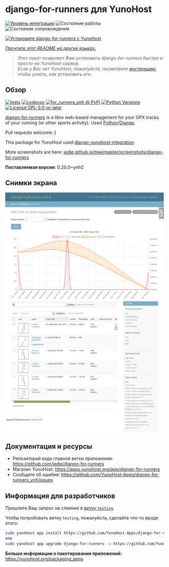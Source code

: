 <!--
Важно: этот README был автоматически сгенерирован <https://github.com/YunoHost/apps/tree/master/tools/readme_generator>
Он НЕ ДОЛЖЕН редактироваться вручную.
-->

# django-for-runners для YunoHost

[![Уровень интеграции](https://dash.yunohost.org/integration/django-for-runners.svg)](https://ci-apps.yunohost.org/ci/apps/django-for-runners/) ![Состояние работы](https://ci-apps.yunohost.org/ci/badges/django-for-runners.status.svg) ![Состояние сопровождения](https://ci-apps.yunohost.org/ci/badges/django-for-runners.maintain.svg)

[![Установите django-for-runners с YunoHost](https://install-app.yunohost.org/install-with-yunohost.svg)](https://install-app.yunohost.org/?app=django-for-runners)

*[Прочтите этот README на других языках.](./ALL_README.md)*

> *Этот пакет позволяет Вам установить django-for-runners быстро и просто на YunoHost-сервер.*  
> *Если у Вас нет YunoHost, пожалуйста, посмотрите [инструкцию](https://yunohost.org/install), чтобы узнать, как установить его.*

## Обзор

[![tests](https://github.com/YunoHost-Apps/django-for-runners_ynh/actions/workflows/tests.yml/badge.svg?branch=main)](https://github.com/YunoHost-Apps/django-for-runners_ynh/actions/workflows/tests.yml)
[![codecov](https://codecov.io/github/jedie/for_runners_ynh/branch/main/graph/badge.svg)](https://app.codecov.io/github/jedie/for_runners_ynh)
[![for_runners_ynh @ PyPi](https://img.shields.io/pypi/v/for_runners_ynh?label=for_runners_ynh%20%40%20PyPi)](https://pypi.org/project/for_runners_ynh/)
[![Python Versions](https://img.shields.io/pypi/pyversions/for_runners_ynh)](https://github.com/YunoHost-Apps/django-for-runners_ynh/blob/main/pyproject.toml)
[![License GPL-3.0-or-later](https://img.shields.io/pypi/l/for_runners_ynh)](https://github.com/YunoHost-Apps/django-for-runners_ynh/blob/main/LICENSE)

[django-for-runners](https://github.com/jedie/django-for-runners) is a libre web-based management for your GPX tracks of your running (or other sports activity). Used [Python](https://www.python.org/)/[Django](https://www.djangoproject.com/).

Pull requests welcome ;)

This package for YunoHost used [django-yunohost-integration](https://github.com/YunoHost-Apps/django_yunohost_integration)

More screenshots are here: [jedie.github.io/tree/master/screenshots/django-for-runners](https://github.com/jedie/jedie.github.io/tree/master/screenshots/django-for-runners/README.creole)


**Поставляемая версия:** 0.20.0~ynh2

## Снимки экрана

![Снимок экрана django-for-runners](./doc/screenshots/screenshot.png)

## Документация и ресурсы

- Репозиторий кода главной ветки приложения: <https://github.com/jedie/django-for-runners>
- Магазин YunoHost: <https://apps.yunohost.org/app/django-for-runners>
- Сообщите об ошибке: <https://github.com/YunoHost-Apps/django-for-runners_ynh/issues>

## Информация для разработчиков

Пришлите Ваш запрос на слияние в [ветку `testing`](https://github.com/YunoHost-Apps/django-for-runners_ynh/tree/testing).

Чтобы попробовать ветку `testing`, пожалуйста, сделайте что-то вроде этого:

```bash
sudo yunohost app install https://github.com/YunoHost-Apps/django-for-runners_ynh/tree/testing --debug
или
sudo yunohost app upgrade django-for-runners -u https://github.com/YunoHost-Apps/django-for-runners_ynh/tree/testing --debug
```

**Больше информации о пакетировании приложений:** <https://yunohost.org/packaging_apps>
